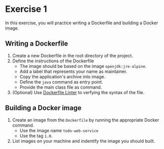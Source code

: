 # Exercise 1

In this exercise, you will practice writing a Dockerfile and building a Docker image.

## Writing a Dockerfile

1. Create a new Dockerfile in the root directory of the project.
2. Define the instructions of the Dockerfile
    - The image should be based on the image `openjdk:jre-alpine`.
    - Add a label that represents your name as maintainer.
    - Copy the application's archive into image.
    - Define the `java` command as entry point.
    - Provide the main class file as command.
3. (Optional) Use [Dockerfile Linter](http://hadolint.lukasmartinelli.ch/) to verfying the syntax of the file.

## Building a Docker image

1. Create an image from the `Dockerfile` by running the appropriate Docker command.
    - Use the image name `todo-web-service`
    - Use the tag `1.0`.
2. List images on your machine and indentify the image you should built.